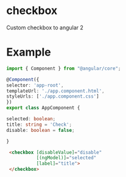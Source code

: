# checkbox
Custom checkbox to angular 2

# Example
```typescript
import { Component } from "@angular/core";

@Component({
selector: 'app-root',
templateUrl: './app.component.html',
styleUrls: ['./app.component.css']
})
export class AppComponent {

selected: boolean;
title: string = 'Check';
disable: boolean = false;

}
```
```html
 <checkbox [disableValue]="disable" 
           [(ngModel)]="selected"
           [label]="title">
 </checkbox>
```

